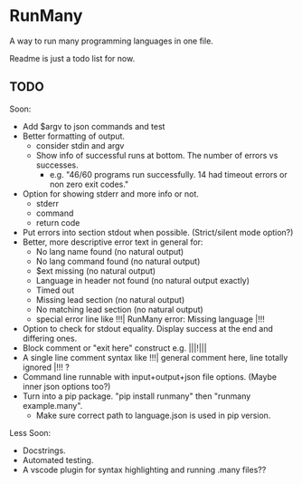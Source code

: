 # RunMany

A way to run many programming languages in one file.

Readme is just a todo list for now.

## TODO

Soon:

- Add $argv to json commands and test
- Better formatting of output.
  - consider stdin and argv
  - Show info of successful runs at bottom. The number of errors vs successes.
    - e.g. "46/60 programs run successfully. 14 had timeout errors or non zero exit codes."
- Option for showing stderr and more info or not.
  - stderr
  - command
  - return code
- Put errors into section stdout when possible. (Strict/silent mode option?)
- Better, more descriptive error text in general for:
  - No lang name found (no natural output)
  - No lang command found (no natural output)
  - $ext missing (no natural output)
  - Language in header not found (no natural output exactly)
  - Timed out
  - Missing lead section (no natural output)
  - No matching lead section (no natural output)
  - special error line like !!!| RunMany error: Missing language |!!!
- Option to check for stdout equality. Display success at the end and differing ones.
- Block comment or "exit here" construct e.g. |||!|||
- A single line comment syntax like !!!| general comment here, line totally ignored |!!! ?
- Command line runnable with input+output+json file options. (Maybe inner json options too?)
- Turn into a pip package. "pip install runmany" then "runmany example.many".
  - Make sure correct path to language.json is used in pip version.

Less Soon:

- Docstrings.
- Automated testing.
- A vscode plugin for syntax highlighting and running .many files??
